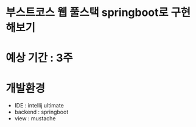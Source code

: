 # 부스트코스 웹 풀스택 springboot로 구현해보기 

# 예상 기간 : 3주

# 개발환경
- IDE : intellij ultimate
- backend : springboot
- view : mustache

